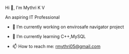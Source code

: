 Hi 👋, I'm Mythri K V

An aspiring IT Professional

- 🔭 I’m currently working on envirosafe navigator project
- 🌱 I’m currently learning C++,MySQL


- 📫 How to reach me: rmythri05@gmail.com

